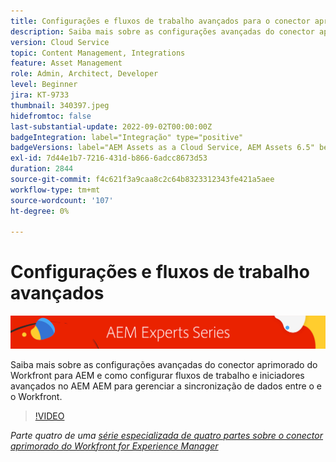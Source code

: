 ```yaml
---
title: Configurações e fluxos de trabalho avançados para o conector aprimorado do Workfront para AEM
description: Saiba mais sobre as configurações avançadas do conector aprimorado do Workfront para AEM e como configurar fluxos de trabalho e iniciadores avançados no AEM AEM para gerenciar a sincronização de dados entre o e o Workfront.
version: Cloud Service
topic: Content Management, Integrations
feature: Asset Management
role: Admin, Architect, Developer
level: Beginner
jira: KT-9733
thumbnail: 340397.jpeg
hidefromtoc: false
last-substantial-update: 2022-09-02T00:00:00Z
badgeIntegration: label="Integração" type="positive"
badgeVersions: label="AEM Assets as a Cloud Service, AEM Assets 6.5" before-title="false"
exl-id: 7d44e1b7-7216-431d-b866-6adcc8673d53
duration: 2844
source-git-commit: f4c621f3a9caa8c2c64b8323312343fe421a5aee
workflow-type: tm+mt
source-wordcount: '107'
ht-degree: 0%

---
```


# Configurações e fluxos de trabalho avançados

![Série de especialistas em AEM](./assets/banner.png)

Saiba mais sobre as configurações avançadas do conector aprimorado do Workfront para AEM e como configurar fluxos de trabalho e iniciadores avançados no AEM AEM para gerenciar a sincronização de dados entre o e o Workfront.

>[!VIDEO](https://video.tv.adobe.com/v/340397?quality=12&learn=on)

_Parte quatro de uma [série especializada de quatro partes sobre o conector aprimorado do Workfront for Experience Manager](./overview.md)_
